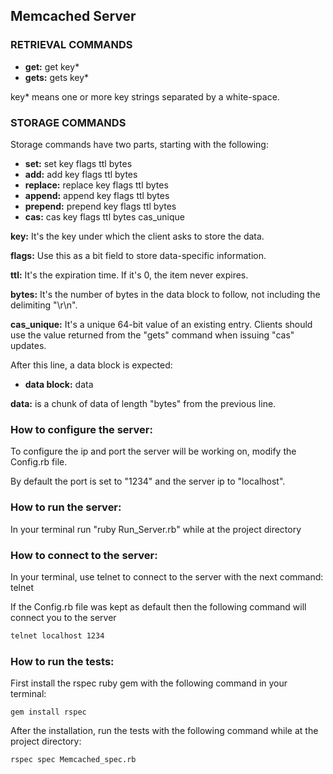 ## Memcached Server

### RETRIEVAL COMMANDS

   * **get:** get key*
   * **gets:** gets key*

key* means one or more key strings separated by a white-space.

### STORAGE COMMANDS

Storage commands have two parts, starting with the following:

   * **set:** set key flags ttl bytes			
   * **add:** add key flags ttl bytes			
   * **replace:** replace key flags ttl bytes       			
   * **append:** append key flags ttl bytes  			
   * **prepend:** prepend key flags ttl bytes			
   * **cas:** cas key flags ttl bytes cas_unique

**key:** It's the key under which the client asks to store the data.

**flags:** Use this as a bit field to store data-specific information.

**ttl:** It's the expiration time. If it's 0, the item never expires.

**bytes:** It's the number of bytes in the data block to follow, not including the delimiting "\r\n".

**cas_unique:** It's a unique 64-bit value of an existing entry.
Clients should use the value returned from the "gets" command when issuing "cas" updates.

After this line, a data block is expected:

   * **data block:** data

**data:** is a chunk of data of length "bytes" from the previous line.

### How to configure the server:

To configure the ip and port the server will be working on, modify the Config.rb file.
    
By default the port is set to "1234" and the server ip to "localhost".

### How to run the server:

In your terminal run "ruby Run_Server.rb" while at the project directory

### How to connect to the server:

In your terminal, use telnet to connect to the server with the next command: telnet <IP> <PORT>

If the Config.rb file was kept as default then the following command will connect you to the server
    
```bash
telnet localhost 1234
```

### How to run the tests:

First install the rspec ruby gem with the following command in your terminal:

```
gem install rspec
```

After the installation, run the tests with the following command while at the project directory:

```
rspec spec Memcached_spec.rb
```


